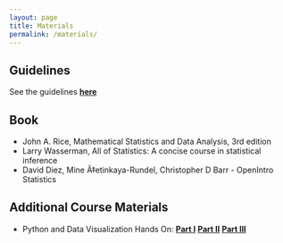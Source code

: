 ```yaml
---
layout: page
title: Materials
permalink: /materials/
---
```


## Guidelines
See the guidelines [**here**](https://drive.google.com/file/d/1XwXDNJSL_0sMo4831qzYzOLRu2KPAD7N/view?usp=sharing)

## Book

* John A. Rice, Mathematical Statistics and Data Analysis, 3rd edition 
* Larry Wasserman, All of Statistics: A concise course in statistical inference
* David Diez, Mine Ã‡etinkaya-Rundel, Christopher D Barr - OpenIntro Statistics

## Additional Course Materials

* Python and Data Visualization Hands On: [**Part I**](https://colab.research.google.com/drive/1gOQ4voQWWP-Ww5w-grzj5uyyxcI_mEfr?usp=sharing) [**Part II**](https://colab.research.google.com/drive/1wuRkS5jSg_wG9NNO9GdmvA-xMpVNS-uQ?usp=sharing) [**Part III**](https://colab.research.google.com/drive/1fU527xyE4R_DG_v2-1Ss7IICkGCxXFyz?usp=sharing)

